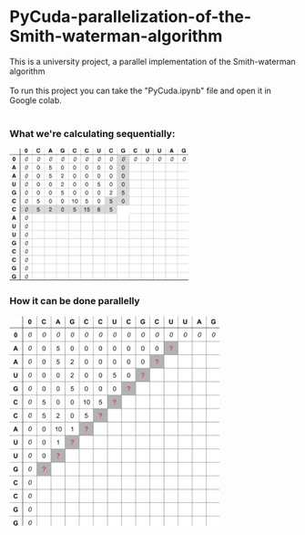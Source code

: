 # PyCuda-parallelization-of-the-Smith-waterman-algorithm
This is a university project, a parallel implementation of the Smith-waterman algorithm<br>
<br>
To run this project you can take the "PyCuda.ipynb" file and open it in Google colab.<br>
<br>
### What we're calculating sequentially:
![notParallelSmith](pictures/Sequential_smith.jpg)
<br>
### How it can be done parallelly
![parallelSmith](pictures/Parallel_Smith.jpg)
